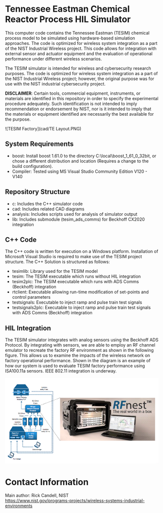 # Tennessee Eastman Chemical Reactor Process HIL Simulator
This computer code contains the Tennessee Eastman (TESIM) chemical process model to be simulated using hardware-based simulation approaches. The code is optimized for wireless system integration as a part of the NIST Industrial Wireless project.  This code allows for integration with external sensor and actuator equipment and the evaluation of operational performance under different wireless scenarios.  

The TESIM simulator 
is intended for wireless and cybersecurity research purposes.  The code is optimized
for wireless system integration as a part of the NIST Industrial Wireless project; 
however, the original purpose was for use with the NIST industrial cybersecurity project.

**DISCLAIMER**: Certain tools, commercial equipment, instruments, or materials are identified in this repository in order to specify the experimental procedure adequately.  Such identification is not intended to imply recommendation or endorsement by NIST, nor is it intended to imply that the materials or equipment identified are necessarily the best available for the purpose.

![TESIM Factory](cad/TE Layout.PNG)

## System Requirements
* boost: Install boost 1.61.0 to the directory C:\local\boost_1_61_0_32bit, or chose a different distribution and location (Requires a change to the build configuration).
* Compiler: Tested using MS Visual Studio Community Edition V120 - V140

## Repository Structure
* c:        Includes the C++ simulator code
* cad:      Includes related CAD diagrams 
* analysis: Includes scripts used for analysis of simulator output
* lib:      Includes submodule (tesim_ads_comms) for Beckhoff CX2020 integration

## C++ Code
The C++ code is written for execution on a Windows platform.  Installation of 
Microsoft Visual Studio is required to make use of the TESIM project structure.
The C++ Solution is structured as follows:
* tesimlib:         Library used for the TESIM model
* tesim:            The TESIM executable which runs without HIL integration
* tesim2plc:        The TESIM executable which runs with ADS Comms (Beckhoff) integration
* rtclient:         Executable allowing run-time modification of set-points and control parameters
* testsignals:      Executable to inject ramp and pulse train test signals
* testsignals2plc:  Executable to inject ramp and pulse train test signals with ADS Comms (Beckhoff) integration

## HIL Integration
The TESIM simulator integrates with analog sensors using the Beckhoff ADS Protocol.  By integrating with
sensors, we are able to employ an RF channel emulator to recreate the factory RF environment as shown in 
the following figure.  This allows us to examine the impacts of the wireless network on factory 
operational performance.  Shown in the diagram is an example of how our system is used to evaluate TESIM
factory performance using ISA100.11a sensors.  IEEE 802.11 integration is underway.

![HIL Integration with Channel Emulator](cad/emulator.png)

# Contact Information
Main author: Rick Candell, NIST <br>
https://www.nist.gov/programs-projects/wireless-systems-industrial-environments

